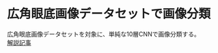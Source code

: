 # 広角眼底画像データセットで画像分類
広角眼底画像データセットを対象に、単純な10層CNNで画像分類する。  
[解説記事](https://qiita.com/burokoron/items/8c011c219b7545c50355)

